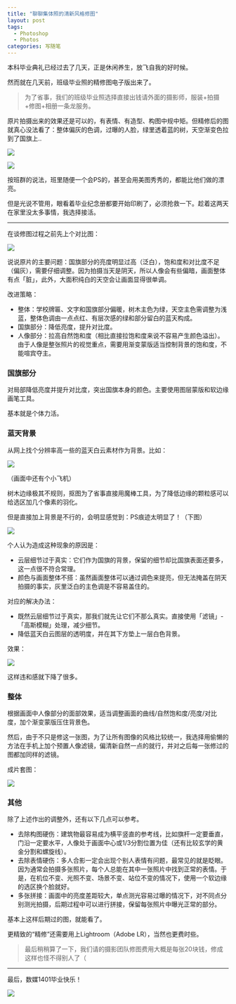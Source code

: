 ```yaml
---
title: "聊聊集体照的清新风格修图"
layout: post
tags:
  - Photoshop
  - Photos
categories: 写随笔
---
```


本科毕业典礼已经过去了几天，正是休闲养生，放飞自我的好时候。

然而就在几天前，班级毕业照的精修图电子版出来了。

<!-- more -->

> 为了省事，我们的班级毕业照选择直接出钱请外面的摄影师，服装+拍摄+修图+相册一条龙服务。

原片拍摄出来的效果还是可以的，有表情、有造型、构图中规中矩。但精修后的图就真心没法看了：整体偏灰的色调，过曝的人脸，绿里透着蓝的树，天空渐变色拉到了国旗上..

![](http://ohn6qfqhe.bkt.clouddn.com/cameraps-1.jpg)

![](http://ohn6qfqhe.bkt.clouddn.com/cameraps-2.jpg)

按班群的说法，班里随便一个会PS的，甚至会用美图秀秀的，都能比他们做的漂亮。

但是光说不管用，眼看着毕业纪念册都要开始印刷了，必须抢救一下。趁着这两天在家里没太多事情，我选择接活。

---

在谈修图过程之前先上个对比图：

![](http://ohn6qfqhe.bkt.clouddn.com/cameraps-3.png)

说说原片的主要问题：国旗部分的亮度明显过高（泛白），饱和度和对比度不足（偏灰），需要仔细调整。因为拍摄当天是阴天，所以人像会有些偏暗，画面整体有点「脏」，此外，大面积纯白的天空会让画面显得很单调。

改进策略：

* 整体：学校牌匾、文字和国旗部分偏暖，树木主色为绿，天空主色需调整为浅蓝，整体色调由一点点红、有层次感的绿和部分留白的蓝天构成。
* 国旗部分：降低亮度，提升对比度。
* 人像部分：拉高自然饱和度（相比直接拉饱和度来说不容易产生颜色溢出）。由于人像是整张照片的视觉重点，需要用渐变蒙版适当控制背景的饱和度，不能喧宾夺主。

### 国旗部分

对局部降低亮度并提升对比度，突出国旗本身的颜色。主要使用图层蒙版和软边缘画笔工具。

基本就是个体力活。

### 蓝天背景

从网上找个分辨率高一些的蓝天白云素材作为背景。比如：

![](http://ohn6qfqhe.bkt.clouddn.com/cameraps-4.jpg)

（画面中还有个小飞机）

树木边缘极其不规则，抠图为了省事直接用魔棒工具，为了降低边缘的颗粒感可以给选区加几个像素的羽化。

但是直接加上背景是不行的，会明显感觉到：PS痕迹太明显了！（下图）

![](http://ohn6qfqhe.bkt.clouddn.com/cameraps-5.jpg)

个人认为造成这种现象的原因是：

* 云层细节过于真实：它们作为国旗的背景，保留的细节却比国旗表面还要多，这一点很不符合常理。
* 颜色与画面整体不搭：虽然画面整体可以通过调色来提亮，但无法掩盖在阴天拍摄的事实，灰里泛白的主色调是不容易盖住的。

对应的解决办法：

* 既然云层细节过于真实，那我们就先让它们不那么真实。直接使用「滤镜」-「高斯模糊」处理，减少细节。
* 降低蓝天白云图层的透明度，并在其下方垫上一层白色背景。

效果：

![](http://ohn6qfqhe.bkt.clouddn.com/cameraps-6.jpg)

这样违和感就下降了很多。

### 整体

根据画面中人像部分的面部效果，适当调整画面的曲线/自然饱和度/亮度/对比度，加个渐变蒙版压住背景色。

然后，由于不只是修这一张图，为了让所有图像的风格比较统一，我选择用偷懒的方法在手机上加个预置人像滤镜，偏清新自然一点的就行，并对之后每一张修过的图都加同样的滤镜。

成片套图：

![](http://ohn6qfqhe.bkt.clouddn.com/cameraps-7.jpg)

### 其他

除了上述作出的调整外，还有以下几点可以参考。

* 去除构图硬伤：建筑物最容易成为横平竖直的参考线，比如旗杆一定要垂直，门沿一定要水平，人像处于画面中心或1/3分割位置为佳（还有比较玄学的黄金分割和螺旋线）。
* 去除表情硬伤：多人合影一定会出现个别人表情有问题，最常见的就是眨眼。因为通常会拍摄多张照片，每个人总能在其中一张照片中找到正常的表情。于是，在机位不变、光照不变、场景不变、站位不变的情况下，使用一个软边缘的选区换个脸就好。
* 多张拼接：画面中的亮度差距较大，单点测光容易过曝的情况下，对不同点分别测光拍摄，后期过程中可以进行拼接，保留每张照片中曝光正常的部分。

基本上这样后期过的图，就能看了。

更精致的“精修”还需要用上Lightroom（Adobe LR），当然也更费时些。

> 最后稍稍算了一下，我们请的摄影团队修图费用大概是每张20块钱，修成这样也怪不得别人了（

---

最后，数媒1401毕业快乐！

![](http://ohn6qfqhe.bkt.clouddn.com/cameraps-8.png)